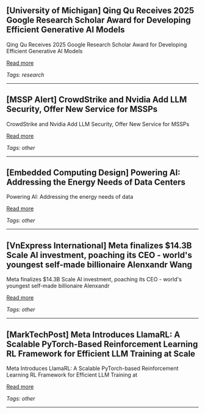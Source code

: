 ## [University of Michigan] Qing Qu Receives 2025 Google Research Scholar Award for Developing Efficient Generative AI Models

Qing Qu Receives 2025 Google Research Scholar Award for Developing Efficient Generative AI Models

[Read more](https://ece.engin.umich.edu/stories/qing-qu-receives-2025-google-research-scholar-award-for-developing-efficient-generative-ai-models)

_Tags: research_

---
## [MSSP Alert] CrowdStrike and Nvidia Add LLM Security, Offer New Service for MSSPs

CrowdStrike and Nvidia Add LLM Security, Offer New Service for MSSPs

[Read more](https://www.msspalert.com/news/crowdstrike-and-nvidia-add-llm-security-offer-new-service-for-mssps)

_Tags: other_

---
## [Embedded Computing Design] Powering AI: Addressing the Energy Needs of Data Centers

Powering AI: Addressing the energy needs of data

[Read more](https://embeddedcomputing.com/technology/ai-machine-learning/powering-ai-addressing-the-energy-needs-of-data-centers)

_Tags: other_

---
## [VnExpress International] Meta finalizes $14.3B Scale AI investment, poaching its CEO - world's youngest self-made billionaire Alenxandr Wang

Meta finalizes $14.3B Scale AI investment, poaching its CEO - world's youngest self-made billionaire Alenxandr

[Read more](https://e.vnexpress.net/news/tech/enterprises/meta-finalizes-14-3b-scale-ai-investment-poaching-its-ceo-world-s-youngest-self-made-billionaire-alenxandr-wang-4898342.html)

_Tags: other_

---
## [MarkTechPost] Meta Introduces LlamaRL: A Scalable PyTorch-Based Reinforcement Learning RL Framework for Efficient LLM Training at Scale

Meta Introduces LlamaRL: A Scalable PyTorch-based Reinforcement Learning RL Framework for Efficient LLM Training at

[Read more](https://www.marktechpost.com/2025/06/10/meta-introduces-llamarl-a-scalable-pytorch-based-reinforcement-learning-rl-framework-for-efficient-llm-training-at-scale/)

_Tags: other_

---
